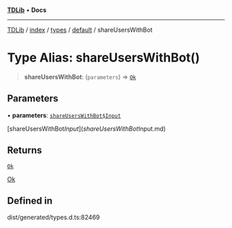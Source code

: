 [**TDLib**](../../../../../../README.md) • **Docs**

***

[TDLib](../../../../../../modules.md) / [index](../../../../../README.md) / [types](../../../README.md) / [default](../README.md) / shareUsersWithBot

# Type Alias: shareUsersWithBot()

> **shareUsersWithBot**: (`parameters`) => [`Ok`](Ok.md)

## Parameters

• **parameters**: [`shareUsersWithBot$Input`](shareUsersWithBot$Input.md)

[shareUsersWithBot$Input](shareUsersWithBot$Input.md)

## Returns

[`Ok`](Ok.md)

[Ok](Ok.md)

## Defined in

dist/generated/types.d.ts:82469
